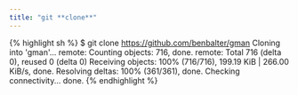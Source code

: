 ```yaml
---
title: "git **clone**"
---
```


{% highlight sh %}
$ git clone https://github.com/benbalter/gman
Cloning into 'gman'...
remote: Counting objects: 716, done.
remote: Total 716 (delta 0), reused 0 (delta 0)
Receiving objects: 100% (716/716), 199.19 KiB | 266.00 KiB/s, done.
Resolving deltas: 100% (361/361), done.
Checking connectivity... done.
{% endhighlight %}
